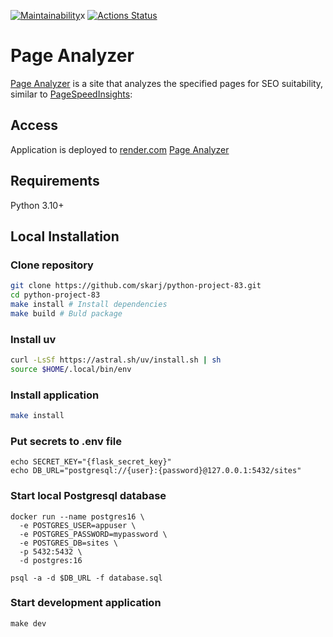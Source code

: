[![Maintainability](https://api.codeclimate.com/v1/badges/e3ca9c69384cf7c1a059/maintainability)](https://codeclimate.com/github/skarj/python-project-50/maintainability)x
[![Actions Status](https://github.com/skarj/python-project-83/actions/workflows/hexlet-check.yml/badge.svg)](https://github.com/skarj/python-project-83/actions)

# Page Analyzer
[Page Analyzer](https://python-project-83-yclu.onrender.com/) is a site that analyzes the specified pages for SEO suitability, similar to [PageSpeed ​​Insights](https://pagespeed.web.dev/):

## Access
Application is deployed to [render.com](https://render.com/)
[Page Analyzer](https://python-project-83-yclu.onrender.com/)

## Requirements
Python 3.10+

## Local Installation
### Clone repository
```bash
git clone https://github.com/skarj/python-project-83.git
cd python-project-83
make install # Install dependencies
make build # Buld package
```

### Install uv
```bash
curl -LsSf https://astral.sh/uv/install.sh | sh
source $HOME/.local/bin/env
```

### Install application
```bash
make install
```

### Put secrets to .env file
```
echo SECRET_KEY="{flask_secret_key}"
echo DB_URL="postgresql://{user}:{password}@127.0.0.1:5432/sites"
```

### Start local Postgresql database
```
docker run --name postgres16 \
  -e POSTGRES_USER=appuser \
  -e POSTGRES_PASSWORD=mypassword \
  -e POSTGRES_DB=sites \
  -p 5432:5432 \
  -d postgres:16

psql -a -d $DB_URL -f database.sql
```

### Start development application
```
make dev
```

